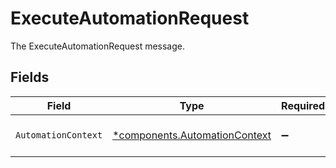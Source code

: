 # ExecuteAutomationRequest

The ExecuteAutomationRequest message.


## Fields

| Field                                                                         | Type                                                                          | Required                                                                      | Description                                                                   |
| ----------------------------------------------------------------------------- | ----------------------------------------------------------------------------- | ----------------------------------------------------------------------------- | ----------------------------------------------------------------------------- |
| `AutomationContext`                                                           | [*components.AutomationContext](../../models/components/automationcontext.md) | :heavy_minus_sign:                                                            | The AutomationContext message.                                                |